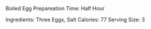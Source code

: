 Boiled Egg
Prepareation Time: Half Hour

Ingredients: Three Eggs, Salt
Calories: 77
Serving Size: 3
